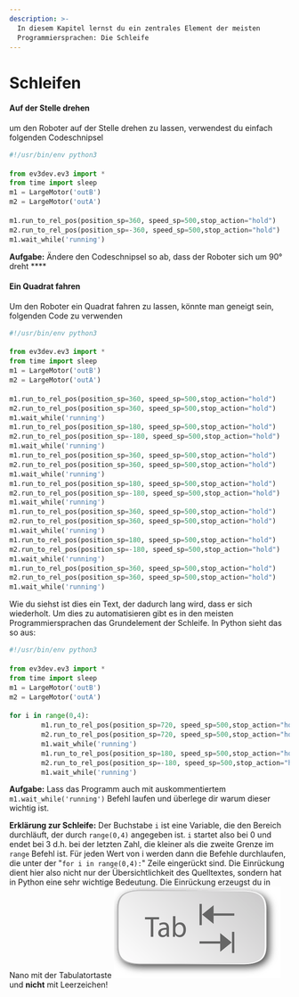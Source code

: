 ```yaml
---
description: >-
  In diesem Kapitel lernst du ein zentrales Element der meisten
  Programmiersprachen: Die Schleife
---
```


# Schleifen

#### Auf der Stelle drehen

um den Roboter auf der Stelle drehen zu lassen, verwendest du einfach folgenden Codeschnipsel

```python
#!/usr/bin/env python3

from ev3dev.ev3 import *
from time import sleep
m1 = LargeMotor('outB')
m2 = LargeMotor('outA')

m1.run_to_rel_pos(position_sp=360, speed_sp=500,stop_action="hold")
m2.run_to_rel_pos(position_sp=-360, speed_sp=500,stop_action="hold")
m1.wait_while('running')

```

**Aufgabe:** Ändere den Codeschnipsel so ab, dass der Roboter sich um 90° dreht ****

#### Ein Quadrat fahren

Um den Roboter ein Quadrat fahren zu lassen, könnte man geneigt sein, folgenden Code zu verwenden

```python
#!/usr/bin/env python3

from ev3dev.ev3 import *
from time import sleep
m1 = LargeMotor('outB')
m2 = LargeMotor('outA')

m1.run_to_rel_pos(position_sp=360, speed_sp=500,stop_action="hold")
m2.run_to_rel_pos(position_sp=360, speed_sp=500,stop_action="hold")
m1.wait_while('running')
m1.run_to_rel_pos(position_sp=180, speed_sp=500,stop_action="hold")
m2.run_to_rel_pos(position_sp=-180, speed_sp=500,stop_action="hold")
m1.wait_while('running')
m1.run_to_rel_pos(position_sp=360, speed_sp=500,stop_action="hold")
m2.run_to_rel_pos(position_sp=360, speed_sp=500,stop_action="hold")
m1.wait_while('running')
m1.run_to_rel_pos(position_sp=180, speed_sp=500,stop_action="hold")
m2.run_to_rel_pos(position_sp=-180, speed_sp=500,stop_action="hold")
m1.wait_while('running')
m1.run_to_rel_pos(position_sp=360, speed_sp=500,stop_action="hold")
m2.run_to_rel_pos(position_sp=360, speed_sp=500,stop_action="hold")
m1.wait_while('running')
m1.run_to_rel_pos(position_sp=180, speed_sp=500,stop_action="hold")
m2.run_to_rel_pos(position_sp=-180, speed_sp=500,stop_action="hold")
m1.wait_while('running')
m1.run_to_rel_pos(position_sp=360, speed_sp=500,stop_action="hold")
m2.run_to_rel_pos(position_sp=360, speed_sp=500,stop_action="hold")
m1.wait_while('running')
```

Wie du siehst ist dies ein Text, der dadurch lang wird, dass er sich wiederholt. Um dies zu automatisieren gibt es in den meisten Programmiersprachen das Grundelement der Schleife. In Python sieht das so aus:

```python
#!/usr/bin/env python3

from ev3dev.ev3 import *
from time import sleep
m1 = LargeMotor('outB')
m2 = LargeMotor('outA')

for i in range(0,4):
        m1.run_to_rel_pos(position_sp=720, speed_sp=500,stop_action="hold")
        m2.run_to_rel_pos(position_sp=720, speed_sp=500,stop_action="hold")
        m1.wait_while('running')
        m1.run_to_rel_pos(position_sp=180, speed_sp=500,stop_action="hold")
        m2.run_to_rel_pos(position_sp=-180, speed_sp=500,stop_action="hold")
        m1.wait_while('running')
```

**Aufgabe:** Lass das Programm auch mit auskommentiertem `m1.wait_while('running')` Befehl laufen und überlege dir warum dieser wichtig ist.

**Erklärung zur Schleife:**  Der Buchstabe `i` ist eine Variable, die den Bereich durchläuft, der durch `range(0,4)` angegeben ist. `i` startet also bei 0 und endet bei 3 d.h. bei der letzten Zahl, die kleiner als die zweite Grenze im `range` Befehl ist. Für jeden Wert von i werden dann die Befehle durchlaufen, die unter der  "`for i in range(0,4):`"  Zeile eingerückt sind. Die Einrückung dient hier also nicht nur der Übersichtlichkeit des Quelltextes, sondern hat in Python eine sehr wichtige Bedeutung. Die Einrückung erzeugst du in Nano mit der Tabulatortaste    ![](.gitbook/assets/onenote_einsteiger_tabelle_tabtaste.png)  und **nicht** mit Leerzeichen!



